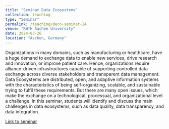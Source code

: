 ```yaml
---
title: "Seminar Data Ecosystems"
collection: teaching
type: "Seminar"
permalink: /teaching/deco-seminar-24
venue: "RWTH Aachen University"
date: 2024-03-26
location: "Aachen, Germany"
---
```


Organizations in many domains, such as manufacturing or healthcare, have a huge demand to exchange data to enable new services, drive research and innovation, or improve patient care.
Hence, organizations require alliance-driven infrastructures capable of supporting controlled data exchange across diverse stakeholders and transparent data management. Data Ecosystems are distributed, open, and adaptive information systems with the characteristics of being self-organizing, scalable, and sustainable trying to fulfil these requirements.
But there are many open issues, which make the exchange on a technological, processual, and organizational level a challenge. In this seminar, students will identify and discuss the main challenges in data ecosystems, such as data quality, data transparency, and data integration.

<a href="https://dbis.rwth-aachen.de/dbis/index.php/2024/seminar-data-ecosystems-2/">Link to seminar</a>